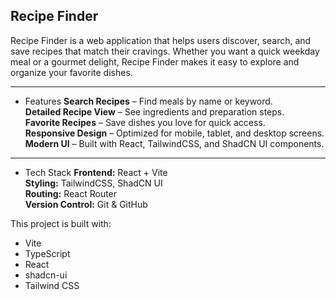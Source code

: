 ## Recipe Finder

Recipe Finder is a web application that helps users discover, search, and save recipes that match their cravings. Whether you want a quick weekday meal or a gourmet delight, Recipe Finder makes it easy to explore and organize your favorite dishes.

---

- Features
**Search Recipes** – Find meals by name or keyword.  
**Detailed Recipe View** – See ingredients and preparation steps.  
**Favorite Recipes** – Save dishes you love for quick access.  
**Responsive Design** – Optimized for mobile, tablet, and desktop screens.  
**Modern UI** – Built with React, TailwindCSS, and ShadCN UI components.  

---

- Tech Stack
**Frontend:** React + Vite  
**Styling:** TailwindCSS, ShadCN UI  
**Routing:** React Router  
**Version Control:** Git & GitHub  

This project is built with:

- Vite
- TypeScript
- React
- shadcn-ui
- Tailwind CSS

